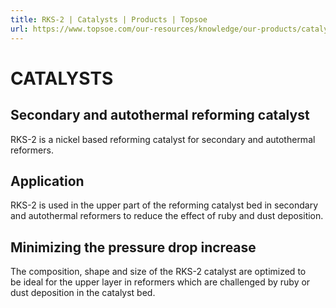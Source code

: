 ```yaml
---
title: RKS-2 | Catalysts | Products | Topsoe
url: https://www.topsoe.com/our-resources/knowledge/our-products/catalysts/rks-2#main-content
---
```


# CATALYSTS

## Secondary and autothermal reforming catalyst

RKS-2 is a nickel based reforming catalyst for secondary and autothermal reformers.

## Application

RKS-2 is used in the upper part of the reforming catalyst bed in secondary and autothermal reformers to reduce the effect of ruby and dust deposition.

## Minimizing the pressure drop increase

The composition, shape and size of the RKS-2 catalyst are optimized to be ideal for the upper layer in reformers which are challenged by ruby or dust deposition in the catalyst bed.